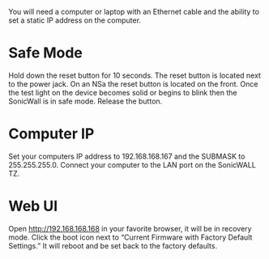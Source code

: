 You will need a computer or laptop with an Ethernet cable and the ability to set a static IP address on the computer.

# Safe Mode
Hold down the reset button for 10 seconds. The reset button is located next to the power jack. On an NSa the reset button is located on the front. Once the test light on the device becomes solid or begins to blink then the SonicWall is in safe mode. Release the button.
    
# Computer IP
Set your computers IP address to 192.168.168.167 and the SUBMASK to 255.255.255.0.
Connect your computer to the LAN port on the SonicWALL TZ.

# Web UI
Open http://192.168.168.168 in your favorite browser, it will be in recovery mode. Click the boot icon next to “Current Firmware with Factory Default Settings.” It will reboot and be set back to the factory defaults.